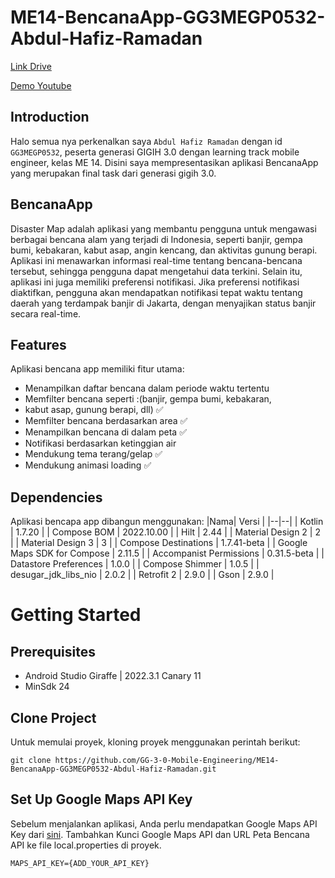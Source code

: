 
# ME14-BencanaApp-GG3MEGP0532-Abdul-Hafiz-Ramadan

[Link Drive](https://drive.google.com/drive/folders/1nC7YggnOvqr4NtVukrQlp-sqGJCjyRYY?usp=sharing)

[Demo Youtube](https://youtu.be/FGBRncG_s6M)

## Introduction

Halo semua nya perkenalkan saya `Abdul Hafiz Ramadan` dengan id `GG3MEGP0532`, peserta generasi GIGIH 3.0 dengan learning track mobile engineer, kelas ME 14. Disini saya mempresentasikan aplikasi BencanaApp yang merupakan final task dari generasi  gigih 3.0.

## BencanaApp
Disaster Map adalah aplikasi yang membantu pengguna untuk mengawasi berbagai bencana alam yang terjadi di Indonesia, seperti banjir, gempa bumi, kebakaran, kabut asap, angin kencang, dan aktivitas gunung berapi. Aplikasi ini menawarkan informasi real-time tentang bencana-bencana tersebut, sehingga pengguna dapat mengetahui data terkini. Selain itu, aplikasi ini juga memiliki preferensi notifikasi. Jika preferensi notifikasi diaktifkan, pengguna akan mendapatkan notifikasi tepat waktu tentang daerah yang terdampak banjir di Jakarta, dengan menyajikan status banjir secara real-time.

## Features
Aplikasi bencana app memiliki fitur utama:
 - Menampilkan daftar bencana dalam periode waktu tertentu
 - Memfilter bencana seperti :(banjir, gempa bumi, kebakaran,
 - kabut asap, gunung berapi, dll) ✅
 - Memfilter bencana berdasarkan area ✅
 - Menampilkan bencana di dalam peta ✅
 - Notifikasi berdasarkan ketinggian air
 - Mendukung tema terang/gelap ✅
 - Mendukung animasi loading ✅


## Dependencies
Aplikasi bencapa app dibangun menggunakan: 
|Nama| Versi |
|--|--|
| Kotlin | 1.7.20 |
| Compose BOM | 2022.10.00 |
| Hilt | 2.44 |
| Material Design 2 | 2 |
| Material Design 3 | 3 |
| Compose Destinations | 1.7.41-beta |
| Google Maps SDK for Compose | 2.11.5 |
| Accompanist Permissions | 0.31.5-beta |
| Datastore Preferences | 1.0.0 |
| Compose Shimmer | 1.0.5 |
| desugar_jdk_libs_nio | 2.0.2 |
| Retrofit 2 | 2.9.0 |
| Gson | 2.9.0 |

# Getting Started

## Prerequisites
- Android Studio Giraffe | 2022.3.1 Canary 11
- MinSdk 24

## Clone Project
Untuk memulai proyek, kloning proyek menggunakan perintah berikut:
```
git clone https://github.com/GG-3-0-Mobile-Engineering/ME14-BencanaApp-GG3MEGP0532-Abdul-Hafiz-Ramadan.git
```

## Set Up Google Maps API Key
Sebelum menjalankan aplikasi, Anda perlu mendapatkan Google Maps API Key dari [sini](https://developers.google.com/maps/documentation/android-sdk/get-api-key). 
Tambahkan Kunci Google Maps API dan URL Peta Bencana API ke file local.properties di proyek.
```
MAPS_API_KEY={ADD_YOUR_API_KEY}
```

